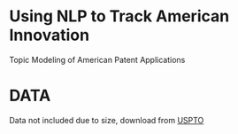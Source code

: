 # Using NLP to Track American Innovation
Topic Modeling of American Patent Applications
# DATA
Data not included due to size, download from [USPTO](https://www.uspto.gov/learning-and-resources/electronic-data-products/patent-assignment-dataset)

